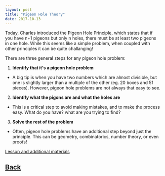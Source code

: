 ```yaml
---
layout: post
title: "Pigeon Hole Theory"
date: 2017-10-13
---
```

Today, Charles introduced the Pigeon Hole Principle, which states that if you have n+1 pigeons but only n holes, there must be at least two pigeons in one hole. While this seems like a simple problem, when coupled with other principles it can be quite challanging! 

There are three general steps for any pigeon hole problem:
  1. **Identify that it's a pigeon hole problem**
  * A big tip is when you have two numbers which are almost divisible, but one is slightly larger than a multiple of the other (eg. 20 boxes and 51 pieces). However, pigeon hole problems are not always that easy to see. 
   2. **Identify what the pigons are and what the holes are**
   * This is a critical step to avoid making mistakes, and to make the process easy. What do you have? what are you trying to find?
   3. **Solve the rest of the problem**
   * Often, pigeon hole problems have an additional step beyond just the principle. This can be geometry, combinatorics, number theory, or even proofs!

[Lesson and additional materials](https://docs.google.com/document/d/1WuGOLmxC8-HkkIR877GtKr55kvMJNjpML6Ttpr5T1-4/edit?usp=sharing)


## [Back](/blog)

